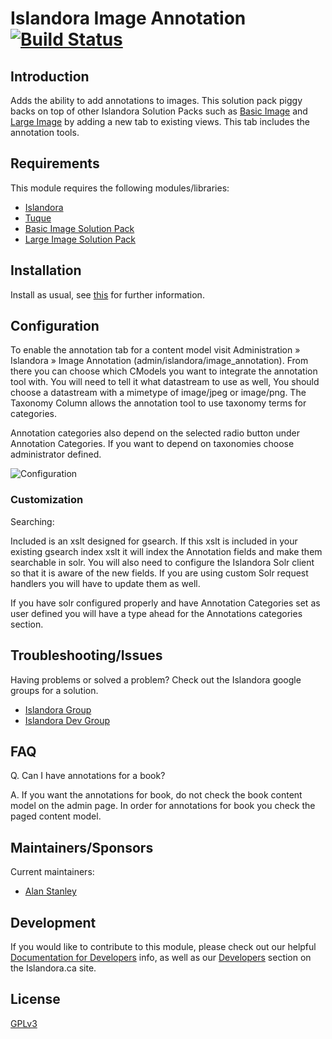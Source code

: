 # Islandora Image Annotation [![Build Status](https://travis-ci.org/Islandora/islandora_image_annotation.png?branch=7.x)](https://travis-ci.org/Islandora/islandora_image_annotation)

## Introduction

Adds the ability to add annotations to images.  This solution pack piggy backs on top of other Islandora Solution Packs such as [Basic Image](https://github.com/Islandora/islandora_solution_pack_image/) and [Large Image](https://github.com/Islandora/islandora_solution_pack_large_image/) by adding a new tab to existing views. This tab includes the annotation tools.


## Requirements

This module requires the following modules/libraries:

* [Islandora](https://github.com/islandora/islandora)
* [Tuque](https://github.com/islandora/tuque)
* [Basic Image Solution Pack](https://github.com/Islandora/islandora_solution_pack_image/)
* [Large Image Solution Pack](https://github.com/Islandora/islandora_solution_pack_large_image/)

## Installation

Install as usual, see [this](https://drupal.org/documentation/install/modules-themes/modules-7) for further information.

## Configuration

To enable the annotation tab for a content model visit Administration » Islandora » Image Annotation (admin/islandora/image_annotation). From there you can choose which CModels
you want to integrate the annotation tool with.  You will need to tell it what datastream to use as well, You should choose a datastream with a mimetype of image/jpeg or image/png. The Taxonomy Column allows the annotation tool to use taxonomy terms for categories.

Annotation categories also depend on the selected radio button under Annotation Categories. If you want to depend on taxonomies choose administrator defined.

![Configuration](https://camo.githubusercontent.com/3c2af45923ee5ec1608098ea26fc09c107a82175/687474703a2f2f692e696d6775722e636f6d2f4348307a5673382e706e67)

### Customization

Searching:

Included is an xslt designed for gsearch.  If this xslt is included in your existing gsearch index xslt it will index the Annotation fields and make them searchable in solr.  You will also need to configure the Islandora Solr client so that it is aware of the new fields.  If you are using custom Solr request handlers you will have to update them as well.

If you have solr configured properly and have Annotation Categories set as user defined you will have a type ahead for the Annotations categories section.

## Troubleshooting/Issues

Having problems or solved a problem? Check out the Islandora google groups for a solution.

* [Islandora Group](https://groups.google.com/forum/?hl=en&fromgroups#!forum/islandora)
* [Islandora Dev Group](https://groups.google.com/forum/?hl=en&fromgroups#!forum/islandora-dev)

## FAQ

Q. Can I have annotations for a book?

A. If you want the annotations for book, do not check the book content model on the admin page. In order for annotations for book you check the paged content model.

## Maintainers/Sponsors

Current maintainers:

* [Alan Stanley](https://github.com/ajstanley)

## Development

If you would like to contribute to this module, please check out our helpful [Documentation for Developers](https://github.com/Islandora/islandora/wiki#wiki-documentation-for-developers) info, as well as our [Developers](http://islandora.ca/developers) section on the Islandora.ca site.

## License

[GPLv3](http://www.gnu.org/licenses/gpl-3.0.txt)

